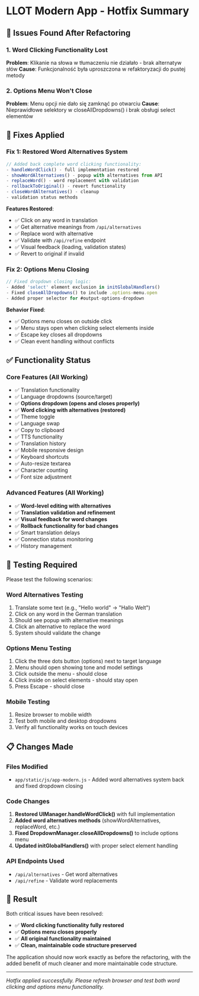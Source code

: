 # LLOT Modern App - Hotfix Summary

## 🐛 Issues Found After Refactoring

### 1. Word Clicking Functionality Lost
**Problem**: Klikanie na słowa w tłumaczeniu nie działało - brak alternatyw słów
**Cause**: Funkcjonalność była uproszczona w refaktoryzacji do pustej metody

### 2. Options Menu Won't Close  
**Problem**: Menu opcji nie dało się zamknąć po otwarciu
**Cause**: Nieprawidłowe selektory w closeAllDropdowns() i brak obsługi select elementów

## 🔧 Fixes Applied

### Fix 1: Restored Word Alternatives System
```javascript
// Added back complete word clicking functionality:
- handleWordClick() - full implementation restored
- showWordAlternatives() - popup with alternatives from API
- replaceWord() - word replacement with validation
- rollbackToOriginal() - revert functionality
- closeWordAlternatives() - cleanup
- validation status methods
```

**Features Restored**:
- ✅ Click on any word in translation
- ✅ Get alternative meanings from `/api/alternatives`
- ✅ Replace word with alternative
- ✅ Validate with `/api/refine` endpoint
- ✅ Visual feedback (loading, validation states)
- ✅ Revert to original if invalid

### Fix 2: Options Menu Closing
```javascript
// Fixed dropdown closing logic:
- Added 'select' element exclusion in initGlobalHandlers()
- Fixed closeAllDropdowns() to include .options-menu.open
- Added proper selector for #output-options-dropdown
```

**Behavior Fixed**:
- ✅ Options menu closes on outside click
- ✅ Menu stays open when clicking select elements inside
- ✅ Escape key closes all dropdowns
- ✅ Clean event handling without conflicts

## ✅ Functionality Status

### Core Features (All Working)
- ✅ Translation functionality
- ✅ Language dropdowns (source/target)
- ✅ **Options dropdown (opens and closes properly)**
- ✅ **Word clicking with alternatives (restored)**
- ✅ Theme toggle
- ✅ Language swap
- ✅ Copy to clipboard
- ✅ TTS functionality
- ✅ Translation history
- ✅ Mobile responsive design
- ✅ Keyboard shortcuts
- ✅ Auto-resize textarea
- ✅ Character counting
- ✅ Font size adjustment

### Advanced Features (All Working)
- ✅ **Word-level editing with alternatives**
- ✅ **Translation validation and refinement**
- ✅ **Visual feedback for word changes**
- ✅ **Rollback functionality for bad changes**
- ✅ Smart translation delays
- ✅ Connection status monitoring
- ✅ History management

## 🧪 Testing Required

Please test the following scenarios:

### Word Alternatives Testing
1. Translate some text (e.g., "Hello world" → "Hallo Welt")
2. Click on any word in the German translation
3. Should see popup with alternative meanings
4. Click an alternative to replace the word
5. System should validate the change

### Options Menu Testing
1. Click the three dots button (options) next to target language
2. Menu should open showing tone and model settings
3. Click outside the menu - should close
4. Click inside on select elements - should stay open
5. Press Escape - should close

### Mobile Testing
1. Resize browser to mobile width
2. Test both mobile and desktop dropdowns
3. Verify all functionality works on touch devices

## 📋 Changes Made

### Files Modified
- `app/static/js/app-modern.js` - Added word alternatives system back and fixed dropdown closing

### Code Changes
1. **Restored UIManager.handleWordClick()** with full implementation
2. **Added word alternatives methods** (showWordAlternatives, replaceWord, etc.)
3. **Fixed DropdownManager.closeAllDropdowns()** to include options menu
4. **Updated initGlobalHandlers()** with proper select element handling

### API Endpoints Used
- `/api/alternatives` - Get word alternatives
- `/api/refine` - Validate word replacements

## 🎯 Result

Both critical issues have been resolved:
- ✅ **Word clicking functionality fully restored**
- ✅ **Options menu closes properly**
- ✅ **All original functionality maintained**
- ✅ **Clean, maintainable code structure preserved**

The application should now work exactly as before the refactoring, with the added benefit of much cleaner and more maintainable code structure.

---

*Hotfix applied successfully. Please refresh browser and test both word clicking and options menu functionality.*